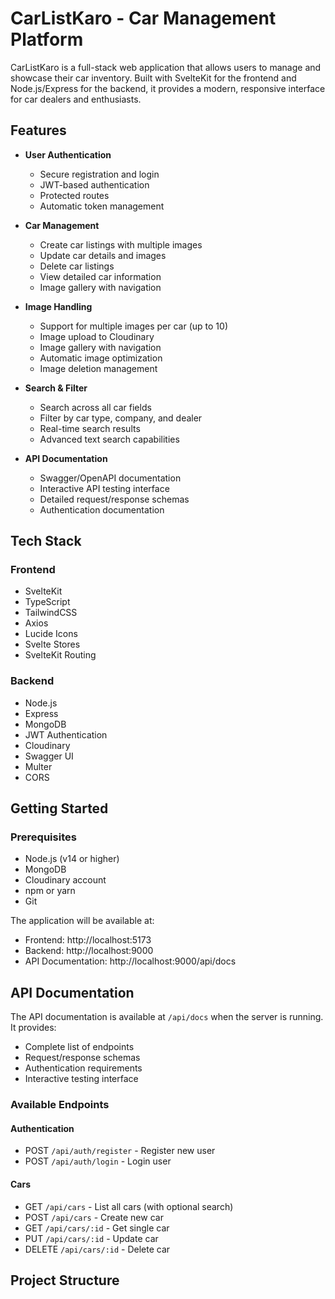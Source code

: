 # CarListKaro - Car Management Platform

CarListKaro is a full-stack web application that allows users to manage and showcase their car inventory. Built with SvelteKit for the frontend and Node.js/Express for the backend, it provides a modern, responsive interface for car dealers and enthusiasts.

## Features

- **User Authentication**
  - Secure registration and login
  - JWT-based authentication
  - Protected routes
  - Automatic token management

- **Car Management**
  - Create car listings with multiple images
  - Update car details and images
  - Delete car listings
  - View detailed car information
  - Image gallery with navigation

- **Image Handling**
  - Support for multiple images per car (up to 10)
  - Image upload to Cloudinary
  - Image gallery with navigation
  - Automatic image optimization
  - Image deletion management

- **Search & Filter**
  - Search across all car fields
  - Filter by car type, company, and dealer
  - Real-time search results
  - Advanced text search capabilities

- **API Documentation**
  - Swagger/OpenAPI documentation
  - Interactive API testing interface
  - Detailed request/response schemas
  - Authentication documentation

## Tech Stack

### Frontend
- SvelteKit
- TypeScript
- TailwindCSS
- Axios
- Lucide Icons
- Svelte Stores
- SvelteKit Routing

### Backend
- Node.js
- Express
- MongoDB
- JWT Authentication
- Cloudinary
- Swagger UI
- Multer
- CORS

## Getting Started

### Prerequisites
- Node.js (v14 or higher)
- MongoDB
- Cloudinary account
- npm or yarn
- Git


The application will be available at:
- Frontend: http://localhost:5173
- Backend: http://localhost:9000
- API Documentation: http://localhost:9000/api/docs

## API Documentation

The API documentation is available at `/api/docs` when the server is running. It provides:
- Complete list of endpoints
- Request/response schemas
- Authentication requirements
- Interactive testing interface

### Available Endpoints

#### Authentication
- POST `/api/auth/register` - Register new user
- POST `/api/auth/login` - Login user

#### Cars
- GET `/api/cars` - List all cars (with optional search)
- POST `/api/cars` - Create new car
- GET `/api/cars/:id` - Get single car
- PUT `/api/cars/:id` - Update car
- DELETE `/api/cars/:id` - Delete car

## Project Structure
